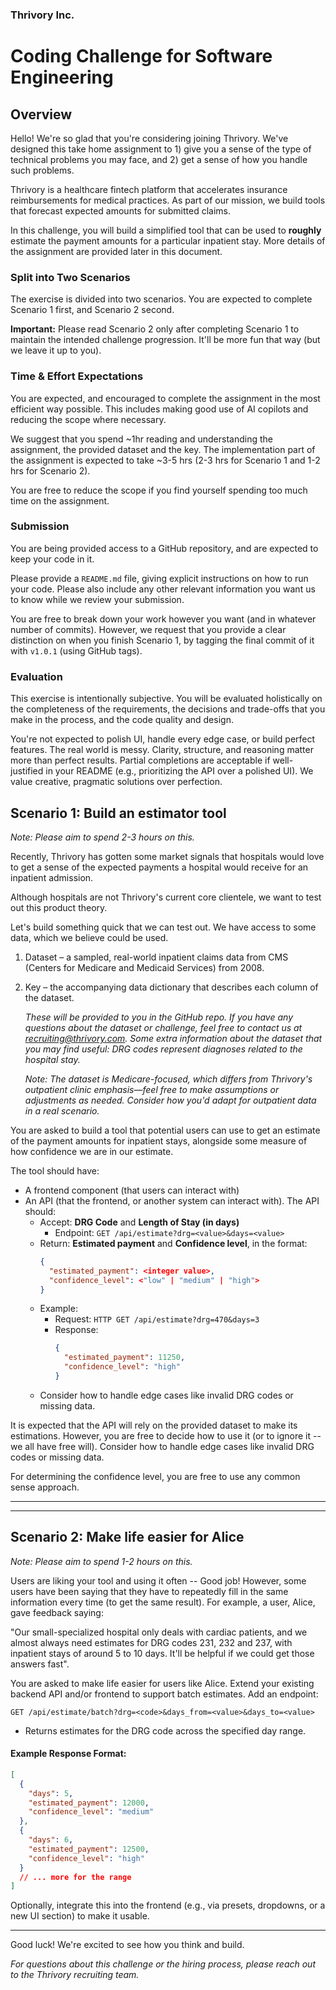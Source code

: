 ### Thrivory Inc.

# Coding Challenge for Software Engineering

## Overview

Hello! We're so glad that you're considering joining Thrivory. We've designed this take home assignment to 1) give you a sense of the type of technical problems you may face, and 2) get a sense of how you handle such problems.

Thrivory is a healthcare fintech platform that accelerates insurance reimbursements for medical practices. As part of our mission, we build tools that forecast expected amounts for submitted claims.

In this challenge, you will build a simplified tool that can be used to **roughly** estimate the payment amounts for a particular inpatient stay. More details of the assignment are provided later in this document.

### Split into Two Scenarios

The exercise is divided into two scenarios. You are expected to complete Scenario 1 first, and Scenario 2 second. 

**Important:** Please read Scenario 2 only after completing Scenario 1 to maintain the intended challenge progression. It'll be more fun that way (but we leave it up to you).

### Time & Effort Expectations

You are expected, and encouraged to complete the assignment in the most efficient way possible. This includes making good use of AI copilots and reducing the scope where necessary.

We suggest that you spend ~1hr reading and understanding the assignment, the provided dataset and the key. The implementation part of the assignment is expected to take ~3-5 hrs (2-3 hrs for Scenario 1 and 1-2 hrs for Scenario 2).

You are free to reduce the scope if you find yourself spending too much time on the assignment.

### **Submission**

You are being provided access to a GitHub repository, and are expected to keep your code in it.

Please provide a `README.md` file, giving explicit instructions on how to run your code. Please also include any other relevant information you want us to know while we review your submission.

You are free to break down your work however you want (and in whatever number of commits). However, we request that you provide a clear distinction on when you finish Scenario 1, by tagging the final commit of it with `v1.0.1` (using GitHub tags).

### **Evaluation**

This exercise is intentionally subjective. You will be evaluated holistically on the completeness of the requirements, the decisions and trade-offs that you make in the process, and the code quality and design.

You're not expected to polish UI, handle every edge case, or build perfect features. The real world is messy. Clarity, structure, and reasoning matter more than perfect results. Partial completions are acceptable if well-justified in your README (e.g., prioritizing the API over a polished UI). We value creative, pragmatic solutions over perfection.

## Scenario 1: Build an estimator tool

_Note: Please aim to spend 2-3 hours on this._

Recently, Thrivory has gotten some market signals that hospitals would love to get a sense of the expected payments a hospital would receive for an inpatient admission. 

Although hospitals are not Thrivory's current core clientele, we want to test out this product theory.

Let's build something quick that we can test out. We have access to some data, which we believe could be used.

  1. Dataset – a sampled, real-world inpatient claims data from CMS (Centers for Medicare and Medicaid Services) from 2008.
  2. Key – the accompanying data dictionary that describes each column of the dataset.

      _These will be provided to you in the GitHub repo. If you have any questions about the dataset or challenge, feel free to contact us at recruiting@thrivory.com. Some extra information about the dataset that you may find useful: DRG codes represent diagnoses related to the hospital stay._

      _Note: The dataset is Medicare-focused, which differs from Thrivory's outpatient clinic emphasis—feel free to make assumptions or adjustments as needed. Consider how you'd adapt for outpatient data in a real scenario._

You are asked to build a tool that potential users can use to get an estimate of the payment amounts for inpatient stays, alongside some measure of how confidence we are in our estimate.

The tool should have:

* A frontend component (that users can interact with)
* An API (that the frontend, or another system can interact with). The API should:
  * Accept: **DRG Code** and **Length of Stay (in days)**
    * Endpoint: `GET /api/estimate?drg=<value>&days=<value>`
  * Return: **Estimated payment** and **Confidence level**, in the format:
    ```json
    {
      "estimated_payment": <integer value>,
      "confidence_level": <"low" | "medium" | "high">
    }
    ```
  * Example:
    * Request: `HTTP GET /api/estimate?drg=470&days=3`
    * Response:
      ```json
      {
        "estimated_payment": 11250,
        "confidence_level": "high"
      }
      ```
  * Consider how to handle edge cases like invalid DRG codes or missing data.

It is expected that the API will rely on the provided dataset to make its estimations. However, you are free to decide how to use it (or to ignore it -- we all have free will). Consider how to handle edge cases like invalid DRG codes or missing data.

For determining the confidence level, you are free to use any common sense approach.


---

<!-- page break -->

---

## Scenario 2: Make life easier for Alice

_Note: Please aim to spend 1-2 hours on this._

Users are liking your tool and using it often -- Good job! However, some users have been saying that they have to repeatedly fill in the same information every time (to get the same result). For example, a user, Alice, gave feedback saying:

   "Our small-specialized hospital only deals with cardiac patients, and we almost always need estimates for DRG codes 231, 232 and 237, with inpatient stays of around 5 to 10 days. It'll be helpful if we could get those answers fast".

You are asked to make life easier for users like Alice. Extend your existing backend API and/or frontend to support batch estimates. Add an endpoint:

```
GET /api/estimate/batch?drg=<code>&days_from=<value>&days_to=<value>
```

* Returns estimates for the DRG code across the specified day range.

#### **Example Response Format:**

```json
[
  {
    "days": 5,
    "estimated_payment": 12000,
    "confidence_level": "medium"
  },
  {
    "days": 6,
    "estimated_payment": 12500,
    "confidence_level": "high"
  }
  // ... more for the range
]
```

Optionally, integrate this into the frontend (e.g., via presets, dropdowns, or a new UI section) to make it usable.

---

Good luck! We're excited to see how you think and build.

*For questions about this challenge or the hiring process, please reach out to the Thrivory recruiting team.*